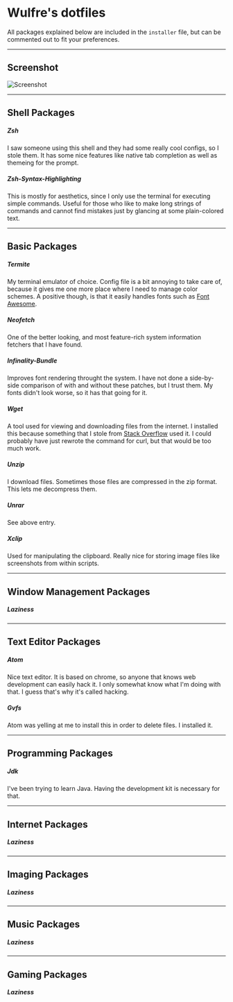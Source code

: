 # Wulfre's dotfiles
All packages explained below are included in the `installer` file, but can be commented out to fit your preferences.

---

## Screenshot
![Screenshot](/screenie.png "Screenshot")

---

## Shell Packages
##### Zsh
I saw someone using this shell and they had some really cool configs, so I stole them. It has some nice features like native tab completion as well as themeing for the prompt.

##### Zsh-Syntax-Highlighting
This is mostly for aesthetics, since I only use the terminal for executing simple commands. Useful for those who like to make long strings of commands and cannot find mistakes just by glancing at some plain-colored text.

---

## Basic Packages
##### Termite
My terminal emulator of choice. Config file is a bit annoying to take care of, because it gives me one more place where I need to manage color schemes. A positive though, is that it easily handles fonts such as [Font Awesome](https://fortawesome.github.io/Font-Awesome/).

##### Neofetch
One of the better looking, and most feature-rich system information fetchers that I have found.

##### Infinality-Bundle
Improves font rendering throught the system. I have not done a side-by-side comparison of with and without these patches, but I trust them. My fonts didn't look worse, so it has that going for it.

##### Wget
A tool used for viewing and downloading files from the internet. I installed this because something that I stole from [Stack Overflow](http://stackoverflow.com/) used it. I could probably have just rewrote the command for curl, but that would be too much work.

##### Unzip
I download files. Sometimes those files are compressed in the zip format. This lets me decompress them.

##### Unrar
See above entry.

##### Xclip
Used for manipulating the clipboard. Really nice for storing image files like screenshots from within scripts.

---

## Window Management Packages
##### Laziness

---

## Text Editor Packages
##### Atom
Nice text editor. It is based on chrome, so anyone that knows web development can easily hack it. I only somewhat know what I'm doing with that. I guess that's why it's called hacking.

##### Gvfs
Atom was yelling at me to install this in order to delete files. I installed it.

---

## Programming Packages
##### Jdk
I've been trying to learn Java. Having the development kit is necessary for that.

---

## Internet Packages
##### Laziness

---

## Imaging Packages
##### Laziness

---

## Music Packages
##### Laziness

---

## Gaming Packages
##### Laziness

